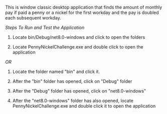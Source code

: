 This is window classic desktop application that finds the amount of monthly pay if paid a penny or a nickel for the first workday and the pay is doubled each subsequent workday.






*Steps To Run and Test the Application*

1. Locate bin/Debug/net8.0-windows and click to open the folders

2. Locate PennyNickelChallenge.exe and double click to open the application 

*OR*

1. Locate the folder named "bin" and click it.

2. After the "bin" folder has opened, click on "Debug" folder

3. After the "Debug" folder has opened, click on "net8.0-windows"

4. After the "net8.0-windows" folder has also opened, locate PennyNickelChallenge.exe and double click it to open the application
